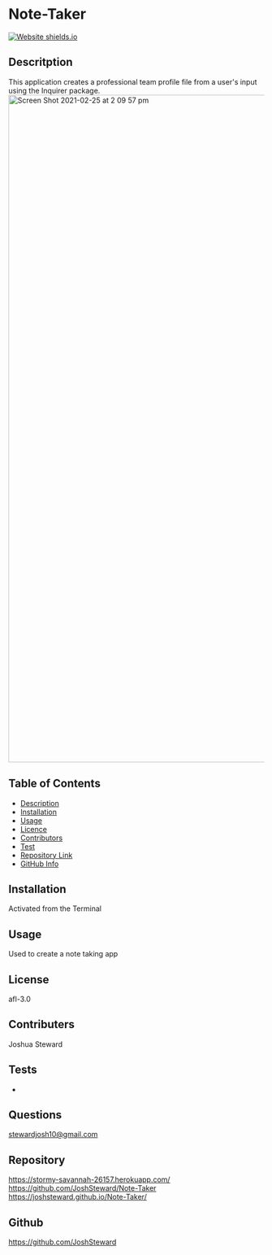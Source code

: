 # Note-Taker


[![Website shields.io](https://img.shields.io/website-up-down-green-red/http/shields.io.svg)](http://shields.io/)

## Descritption ##

This application creates a professional team profile file from a user's input using the Inquirer package.
<img width="1313" alt="Screen Shot 2021-02-25 at 2 09 57 pm" src="https://user-images.githubusercontent.com/73278132/109097483-86b6bf80-7773-11eb-9baa-08b54d7e095c.png">

## Table of Contents 

- [Description](#Description)
- [Installation](#Installation)
- [Usage](#Usage)
- [Licence](#Licence)
- [Contributors](#Contributors)
- [Test](#Test)
- [Repository Link](#Repository)
- [GitHub Info](#GitHub) 

## Installation

Activated from the Terminal

## Usage 

Used to create a note taking app 

## License 

afl-3.0

## Contributers 

Joshua Steward

## Tests

- 

## Questions

stewardjosh10@gmail.com

## Repository 

https://stormy-savannah-26157.herokuapp.com/
<br>
https://github.com/JoshSteward/Note-Taker
<br>
https://joshsteward.github.io/Note-Taker/

## Github

https://github.com/JoshSteward
